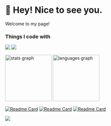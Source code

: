 # 👋 Hey! Nice to see you.

Welcome to my page!

### Things I code with

![](https://img.shields.io/badge/python-3.9-orange?style=for-the-badge&logo=python&logoColor=blue)
![](https://img.shields.io/badge/java-1.8-blue?style=for-the-badge&logo=python&logoColor=ff69b4)

<!--
**savior-only/savior-only** is a ✨ _special_ ✨ repository because its `README.md` (this file) appears on your GitHub profile.

Here are some ideas to get you started:

- 🔭 I’m currently working on ...
- 🌱 I’m currently learning ...
- 👯 I’m looking to collaborate on ...
- 🤔 I’m looking for help with ...
- 💬 Ask me about ...
- 📫 How to reach me: ...
- 😄 Pronouns: ...
- ⚡ Fun fact: ...
  -->

<div align="left">
  <img src="https://github-readme-stats.vercel.app/api?hide_title=false&hide_rank=false&show_icons=true&include_all_commits=true&count_private=true&disable_animations=false&theme=dracula&locale=en&hide_border=false&username=savior-only" height="150" alt="stats graph"  />
  <img src="https://github-readme-stats.vercel.app/api/top-langs?locale=en&hide_title=false&layout=compact&card_width=320&langs_count=5&theme=dracula&hide_border=false&username=savior-only" height="150" alt="languages graph"  />
</div>


[![Readme Card](https://github-readme-stats.vercel.app/api/pin/?username=savior-only&repo=javafx_tools&)](https://github.com/savior-only/javafx_tools)
[![Readme Card](https://github-readme-stats.vercel.app/api/pin/?username=savior-only&repo=Sunlogin_RCE-GUI-&)](https://github.com/savior-only/Sunlogin_RCE-GUI-)
[![Readme Card](https://github-readme-stats.vercel.app/api/pin/?username=savior-only&repo=CVE-2022-22947)](https://github.com/savior-only/CVE-2022-22947)

![](https://activity-graph.herokuapp.com/graph?username=savior-only&theme=github)

